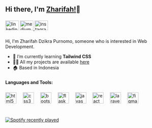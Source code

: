 
## Hi there, I'm [Zharifah!](https://github.com/dzzhar)👋

###
<div align="left" >
  <a href="https://www.linkedin.com/in/zharifahdzikra/" target="_blank" style="text-decoration: none;">
    <img src="https://raw.githubusercontent.com/maurodesouza/profile-readme-generator/master/src/assets/icons/social/linkedin/default.svg" width="42" height="30" alt="linkedin logo"  />
  </a>
  
  <a href="https://medium.com/@zharifahdzikra" target="_blank">
    <img src="https://raw.githubusercontent.com/maurodesouza/profile-readme-generator/master/src/assets/icons/social/medium/default.svg" width="42" height="30" alt="medium logo"  />
  </a>
  
  <a href="https://www.instagram.com/zharifahdzikra/" target="_blank">
    <img src="https://raw.githubusercontent.com/maurodesouza/profile-readme-generator/master/src/assets/icons/social/instagram/default.svg" width="42" height="30" alt="instagram logo"  />
  </a>
</div>

###

<p align="left">Hi, I'm Zharifah Dzikra Purnomo, someone who is interested in Web Development.</p>


- 🌱 I’m currently learning **Tailwind CSS**
- 👨‍💻 All my projects are available [here](https://zharifahdzikra.is-a.dev/)
- 🏠 Based in Indonesia

###

<h4 align="left">Languages and Tools:</h4>

###

<div align="left">
  <img src="https://skillicons.dev/icons?i=html" height="35" alt="html5 logo"  />
  <img width="12" />
  <img src="https://skillicons.dev/icons?i=css" height="35" alt="css3 logo"  />
  <img width="12" />
  <img src="https://skillicons.dev/icons?i=bootstrap" height="35" alt="bootstrap logo"  />
  <img width="12" />
  <img src="https://skillicons.dev/icons?i=tailwind" height="35" alt="flask logo"  />
  <img width="12" />
  <img src="https://skillicons.dev/icons?i=js" height="35" alt="javascript logo"  />
  <img width="12" />
  <img src="https://skillicons.dev/icons?i=react" height="35" alt="react logo"  />
  <img width="12" />
  <img src="https://skillicons.dev/icons?i=laravel" height="35" alt="laravel logo"  />
  <img width="12" />
  <img src="https://skillicons.dev/icons?i=figma" height="35" alt="figma logo"  />
</div>

###

<br clear="both">

<div>
  <a href="https://open.spotify.com/user/31hhn6hyjlimvzo5yac3vav6jzqm">
    <img src="https://spotify-recently-played-readme.vercel.app/api?user=31hhn6hyjlimvzo5yac3vav6jzqm&count=1&unique=true" alt="Spotify recently played"  />
  </a>
</div>

###
